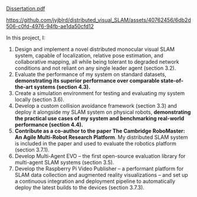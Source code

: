 [Dissertation.pdf](https://jyjblrd.github.io/part_II_project_dissertation/Dissertation/dissertation.pdf)

https://github.com/jyjblrd/distributed_visual_SLAM/assets/40762456/6db2d506-c0fd-4976-94fb-ae1da50cfd12


In this project, I:
1. Design and implement a novel distributed monocular visual SLAM system, capable of localization, relative pose estimation, and collaborative mapping, all while being tolerant to degraded network conditions and not reliant on any single leader agent (section 3.2).
2. Evaluate the performance of my system on standard datasets, **demonstrating its superior performance over comparable state-of-the-art systems (section 4.3).**
3. Create a simulation environment for testing and evaluating my system locally (section 3.6).
4. Develop a custom collision avoidance framework (section 3.3) and deploy it alongside my SLAM system on physical robots, **demonstrating the practical use cases of my system and benchmarking real-world performance (section 4.4).**
5. **Contribute as a co-author to the paper The Cambridge RoboMaster: An Agile Multi-Robot Research Platform**. My distributed SLAM system is included in the paper and used to evaluate the robotics platform (section 3.7.1).
6. Develop Multi-Agent EVO – the first open-source evaluation library for multi-agent SLAM systems (section 3.5).
7. Develop the Raspberry Pi Video Publisher – a performant platform for SLAM data collection and augmented reality visualizations – and set up a continuous integration and deployment pipeline to automatically deploy the latest builds to the devices (section 3.7.3).


